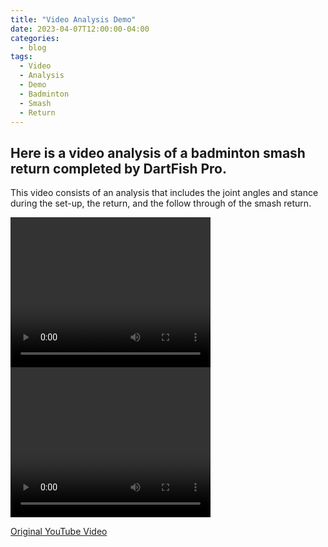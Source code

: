 ```yaml
---
title: "Video Analysis Demo"
date: 2023-04-07T12:00:00-04:00
categories:
  - blog
tags:
  - Video
  - Analysis
  - Demo
  - Badminton
  - Smash
  - Return
---
```


<h2>Here is a video analysis of a badminton smash return completed by DartFish Pro.</h2>
<p>This video consists of an analysis that includes the joint angles and stance during the set-up, the return, and the follow through of the smash return.</p>

<video width="320" height="240" controls>
    <source src="/assets/images/BadmintonReceive.mp4" type=video/mp4>
    </video>
    
 <video width="320" height="240" controls>
    <source src="BadmintonReceive.mp4" type=video/mp4>
    </video>
 
    
   

<a href="https://youtu.be/gwDNZsEEvJ4?t=20">Original YouTube Video</a>
